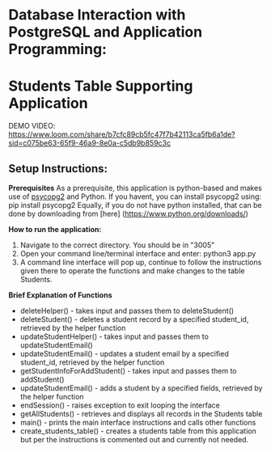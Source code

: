 # Database Interaction with PostgreSQL and Application Programming:
# Students Table Supporting Application 
DEMO VIDEO: https://www.loom.com/share/b7cfc89cb5fc47f7b42113ca5fb6a1de?sid=c075be63-65f9-46a9-8e0a-c5db9b859c3c

## Setup Instructions:
**Prerequisites**
As a prerequisite, this application is python-based and makes use of [psycopg2](https://pypi.org/project/psycopg2/) and Python. If you havent, you can install psycopg2 using: pip install psycopg2
Equally, if you do not have python installed, that can be done by downloading from [here] (https://www.python.org/downloads/)

**How to run the application:**
1. Navigate to the correct directory. You should be in "3005"
2. Open your command line/terminal interface and enter: python3 app.py
3. A command line interface will pop up, continue to follow the instructions given there to operate the functions
and make changes to the table Students.

**Brief Explanation of Functions**

- deleteHelper() - takes input and passes them to deleteStudent()
- deleteStudent() - deletes a student record by a specified student_id, retrieved by the helper function
- updateStudentHelper() - takes input and passes them to updateStudentEmail()
- updateStudentEmail() - updates a student email by a specified student_id, retrieved by the helper function
- getStudentInfoForAddStudent() - takes input and passes them to addStudent()
- updateStudentEmail() - adds a student by a specified fields, retrieved by the helper function
- endSession() - raises exception to exit looping the interface
- getAllStudents() - retrieves and displays all records in the Students table
- main() - prints the main interface instructions and calls other functions
- create_students_table() - creates a students table from this application but per the instructions is commented out and currently not needed.
